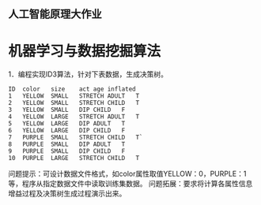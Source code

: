 ## 人工智能原理大作业


# 机器学习与数据挖掘算法

1．编程实现ID3算法，针对下表数据，生成决策树。
```
ID	color	size	act	age	inflated
1	YELLOW	SMALL	STRETCH	ADULT	T
2	YELLOW	SMALL	STRETCH	CHILD	T
3	YELLOW	SMALL	DIP	CHILD	F
4	YELLOW	LARGE	STRETCH	ADULT	T
5	YELLOW	LARGE	DIP	ADULT	T
6	YELLOW	LARGE	DIP	CHILD	F
7	PURPLE	SMALL	STRETCH	CHILD	T`
8	PURPLE	SMALL	DIP	ADULT	T
9	PURPLE	SMALL	DIP	CHILD	F
10	PURPLE	LARGE	STRETCH	CHILD	T
```
问题提示：可设计数据文件格式，如color属性取值YELLOW：0，PURPLE：1等，程序从指定数据文件中读取训练集数据。
问题拓展：要求将计算各属性信息增益过程及决策树生成过程演示出来。

